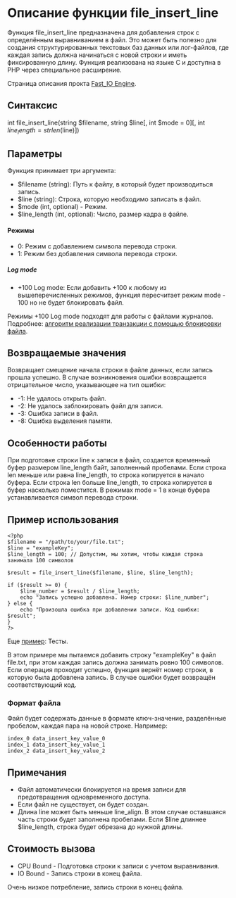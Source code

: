 # Описание функции file_insert_line

Функция file_insert_line предназначена для добавления строк с определённым выравниванием в файл. Это может быть полезно для создания структурированных текстовых баз данных или лог-файлов, где каждая запись должна начинаться с новой строки и иметь фиксированную длину. Функция реализована на языке C и доступна в PHP через специальное расширение.


Страница описания прокта [Fast_IO Engine](https://github.com/commeta/fast_io).


## Синтаксис

int file_insert_line(string $filename, string $line[, int $mode = 0][, int $line_length = strlen($line)])


## Параметры

Функция принимает три аргумента:

- $filename (string): Путь к файлу, в который будет производиться запись.
- $line (string): Строка, которую необходимо записать в файл.
- $mode (int, optional) - Режим.
- $line_length (int, optional): Число, размер кадра в файле.


#### Режимы
- 0: Режим с добавлением символа перевода строки.
- 1: Режим без добавления символа перевода строки.


##### Log mode
- +100 Log mode: Если добавить +100 к любому из вышеперечисленных режимов, функция пересчитает режим mode - 100 но не будет блокировать файл.

Режимы +100 Log mode подходят для работы с файлами журналов. Подробнее: [алгоритм реализации транзакции с помощью блокировки файла](/test/transaction/README.md).


## Возвращаемые значения

Возвращает смещение начала строки в файле данных, если запись прошла успешно.
В случае возникновения ошибки возвращается отрицательное число, указывающее на тип ошибки:

- -1: Не удалось открыть файл.
- -2: Не удалось заблокировать файл для записи.
- -3: Ошибка записи в файл.
- -8: Ошибка выделения памяти.


## Особенности работы

При подготовке строки line к записи в файл, создается временный буфер размером line_length байт, заполненный пробелами. 
Если строка len меньше или равна line_length, то строка копируется в начало буфера. Если строка len больше line_length, то строка копируется в буфер насколько поместится.
В режимах mode = 1 в конце буфера устанавливается символ перевода строки.


## Пример использования
```
<?php
$filename = "/path/to/your/file.txt";
$line = "exampleKey";
$line_length = 100; // Допустим, мы хотим, чтобы каждая строка занимала 100 символов

$result = file_insert_line($filename, $line, $line_length);

if ($result >= 0) {
    $line_number = $result / $line_length;
    echo "Запись успешно добавлена. Номер строки: $line_number";
} else {
    echo "Произошла ошибка при добавлении записи. Код ошибки: $result";
}
?>
```

Еще [пример](/test/readme.md): Тесты.

В этом примере мы пытаемся добавить строку "exampleKey" в файл file.txt, при этом каждая запись должна занимать ровно 100 символов. Если операция проходит успешно, функция вернёт номер строки, в которую была добавлена запись. В случае ошибки будет возвращён соответствующий код.

### Формат файла

Файл будет содержать данные в формате ключ-значение, разделённые пробелом, каждая пара на новой строке. Например:

```
index_0 data_insert_key_value_0
index_1 data_insert_key_value_1
index_2 data_insert_key_value_2
```


## Примечания

- Файл автоматически блокируется на время записи для предотвращения одновременного доступа.
- Если файл не существует, он будет создан.
- Длина line может быть меньше line_align. В этом случае оставшаяся часть строки будет заполнена пробелами. Если $line длиннее $line_length, строка будет обрезана до нужной длины.


## Стоимость вызова

- CPU Bound - Подготовка строки к записи с учетом выравнивания.
- IO Bound - Запись строки в конец файла.

Очень низкое потребление, запись строки в конец файла.

